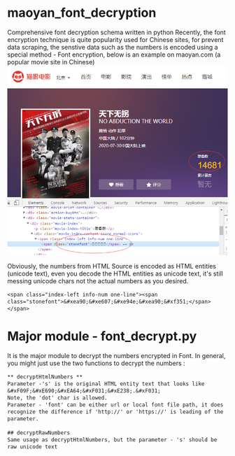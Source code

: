 # maoyan_font_decryption
Comprehensive font decryption schema written in python
Recently, the font encryption technique is quite popularity used for Chinese sites, for prevent data scraping, the senstive data such as the numbers is encoded
using a special method - Font encryption, below is an example on maoyan.com (a popular movie site in Chinese)
![Maoyan.com - Font encryption](maoyan_font_screenshot.png)

Obviously, the numbers from HTML Source is encoded as HTML entities (unicode text), even you decode the HTML entities as unicode text, it's still messing unicode chars not the actual numbers as you desired.
```
<span class="index-left info-num one-line"><span class="stonefont">&#xea90;&#xe607;&#xe94e;&#xea90;&#xf351;</span></span>
```

# Major module - font_decrypt.py
It is the major module to decrypt the numbers encrypted in Font. 
In general, you might just use the two functions to decrypt the numbers :
```
** decryptHtmlNumbers **
Parameter -'s' is the original HTML entity text that looks like 
&#xF09F;&#xE690;&#xEA64;&#xF031;&#xE238;.&#xF031;
Note, the 'dot' char is allowed.
Parameter - 'font' can be either url or local font file path, it does recognize the difference if 'http://' or 'https://' is leading of the parameter.

## decryptRawNumbers
Same usage as decryptHtmlNumbers, but the parameter - 's' should be raw unicode text
```
